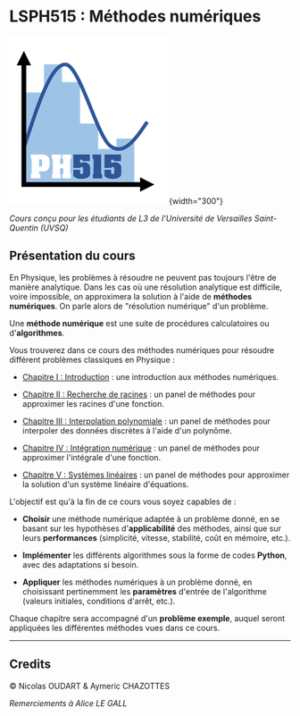 # LSPH515 : Méthodes numériques

![Logo](img/PH515_logo.png){width="300"}

_Cours conçu pour les étudiants de L3 de l'Université de Versailles Saint-Quentin (UVSQ)_

## Présentation du cours

En Physique, les problèmes à résoudre ne peuvent pas toujours l'être de manière analytique.
Dans les cas où une résolution analytique est difficile, voire impossible, on approximera la solution à l'aide de **méthodes numériques**.
On parle alors de "résolution numérique" d'un problème.

Une **méthode numérique** est une suite de procédures calculatoires ou d'**algorithmes**.

Vous trouverez dans ce cours des méthodes numériques pour résoudre différent problèmes classiques en Physique :

* [Chapitre I : Introduction](Chap1_Introduction.md) : une introduction aux méthodes numériques.

* [Chapitre II : Recherche de racines](Chap2_Recherche_de_racines.md) : un panel de méthodes pour approximer les racines d'une fonction.

* [Chapitre III : Interpolation polynomiale](Chap3_Interpolation_polynomiale.md) : un panel de méthodes pour interpoler des données discrètes à l'aide d'un polynôme.

* [Chapitre IV : Intégration numérique](Chap4_Integration_numerique.md) :  un panel de méthodes pour approximer l'intégrale d'une fonction.

* [Chapitre V : Systèmes linéaires](Chap5_Systemes_lineaires.md) : un panel de méthodes pour approximer la solution d'un système linéaire d'équations.

L'objectif est qu'à la fin de ce cours vous soyez capables de :

* **Choisir** une méthode numérique adaptée à un problème donné, en se basant sur les hypothèses d'**applicabilité** des méthodes, ainsi que sur leurs **performances** (simplicité, vitesse, stabilité, coût en mémoire, etc.).

* **Implémenter** les différents algorithmes sous la forme de codes **Python**, avec des adaptations si besoin.

* **Appliquer** les méthodes numériques à un problème donné, en choisissant pertinemment les **paramètres** d'entrée de l'algorithme (valeurs initiales, conditions d'arrêt, etc.). 

Chaque chapitre sera accompagné d'un **problème exemple**, auquel seront appliquées les différentes méthodes vues dans ce cours.

---

## Credits

© Nicolas OUDART & Aymeric CHAZOTTES

_Remerciements à Alice LE GALL_